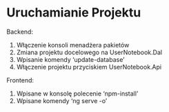 # Uruchamianie Projektu
Backend:
1.	Włączenie konsoli menadżera pakietów
2.	Zmiana projektu docelowego na UserNotebook.Dal
3.	Wpisanie komendy ‘update-database’ 
4.	Włączenie projektu przyciskiem UserNotebook.Api

Frontend:
1.	Wpisane w konsolę polecenie ‘npm-install’
2.	Wpisane komendy ‘ng serve -o’
